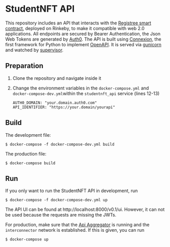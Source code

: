 # StudentNFT API

This repository includes an API that interacts with the [Registree smart contract](https://github.com/registreerocks/studentNFT), deployed on Rinkeby, to make it compatible with web 2.0 applications. 
All endpoints are secured by Bearer Authentication, the Json Web Tokens are generated by [Auth0](https://auth0.com/).
The API is built using [Connexion](https://github.com/zalando/connexion), the first framework for Python to implement [OpenAPI](https://swagger.io/docs/specification/about/). It is served via [gunicorn](https://gunicorn.org/) and watched by [supervisor](http://supervisord.org/).

## Preparation

1. Clone the repository and navigate inside it

2. Change the environment variables in the `docker-compose.yml` and `docker-compose-dev.yml`within the `studentnft_api` service (lines 12-13)
    ```
    AUTH0_DOMAIN: "your.domain.auth0.com"
    API_IDENTIFIER: "https://your.domain/yourapi"
    ```

## Build

The development file:

    $ docker-compose -f docker-compose-dev.yml build

The production file:

    $ docker-compose build

## Run

If you only want to run the StudentNFT API in development, run

    $ docker-compose -f docker-compose-dev.yml up

The API UI can be found at http://localhost:8000/v0.1/ui. However, it can not be used because the requests are missing the JWTs.

For production, make sure that the [Api Aggregator](https://github.com/registreerocks/API_aggregator) is running and the `interconnector` network is established. If this is given, you can run

    $ docker-compose up
